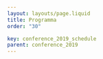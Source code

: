 ```yaml
---
layout: layouts/page.liquid
title: Programma
order: "30" 

key: conference_2019_schedule
parent: conference_2019
---
```

